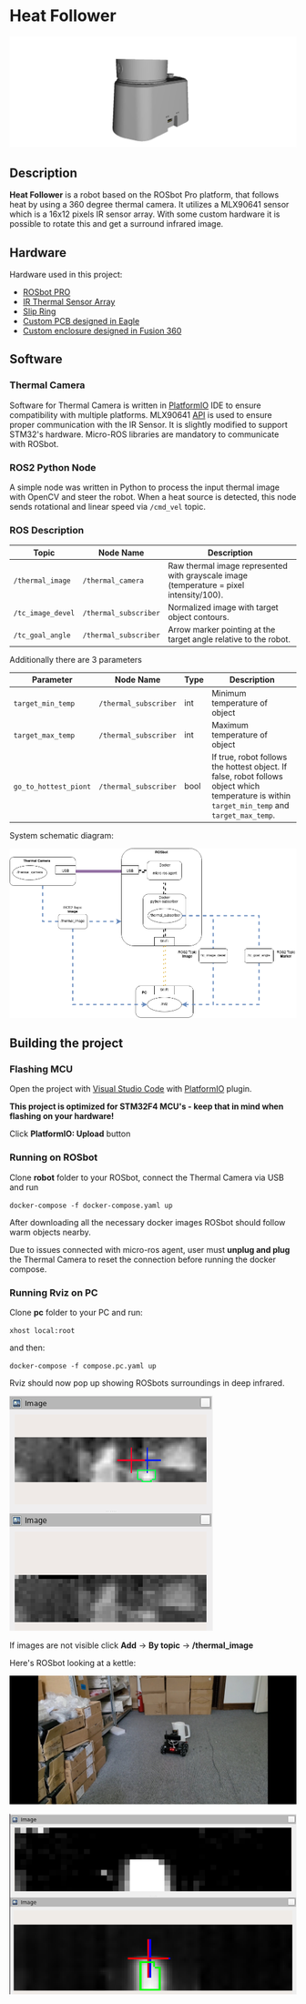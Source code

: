 # Heat Follower

![3d model](3dmodel.png)

## Description

**Heat Follower** is a robot based on the ROSbot Pro platform, that follows heat by using a 360 degree thermal camera. It utilizes a MLX90641 sensor which is a 16x12 pixels IR sensor array. With some custom hardware it is possible to rotate this and get a surround infrared image.

## Hardware

Hardware used in this project:
 - [ROSbot PRO](https://husarion.com/manuals/rosbot/#rosbot-pro)
 - [IR Thermal Sensor Array](https://www.melexis.com/en/product/mlx90641/high-operating-temperature-fir-thermal-sensor-array)
 - [Slip Ring](https://www.sparkfun.com/products/13064)
 - [Custom PCB designed in Eagle](https://github.com/husarion/heat-follower-robot/tree/main/CAD/PCB)
 - [Custom enclosure designed in Fusion 360](https://github.com/husarion/heat-follower-robot/tree/main/CAD)
 
## Software

### Thermal Camera

Software for Thermal Camera is written in [PlatformIO](https://platformio.org/) IDE to ensure compatibility with multiple platforms. MLX90641 [API](https://github.com/melexis/mlx90641-library) is used to ensure proper communication with the IR Sensor. It is slightly modified to support STM32's hardware.
Micro-ROS libraries are mandatory to communicate with ROSbot.


### ROS2 Python Node

A simple node was written in Python to process the input thermal image with OpenCV and steer the robot. 
When a heat source is detected, this node sends rotational and linear speed via `/cmd_vel` topic. 

### ROS Description

 Topic | Node Name | Description 
 --- | --- | ---
 `/thermal_image` | `/thermal_camera` | Raw thermal image represented with grayscale image (temperature = pixel intensity/100). 
 `/tc_image_devel` | `/thermal_subscriber`| Normalized image with target object contours. 
 `/tc_goal_angle` | `/thermal_subscriber`| Arrow marker pointing at the target angle relative to the robot. 
 
Additionally there are 3 parameters

 Parameter | Node Name | Type | Description
 ---  | --- | --- | ---
 `target_min_temp` | `/thermal_subscriber` | int | Minimum temperature of object 
 `target_max_temp` | `/thermal_subscriber` | int | Maximum temperature of object
 `go_to_hottest_piont` | `/thermal_subscriber` | bool | If true, robot follows the hottest object. If false, robot follows object which temperature is within `target_min_temp` and `target_max_temp`.
 
System schematic diagram:

![diagram](diagram.png)
 
## Building the project

### Flashing MCU

Open the project with [Visual Studio Code](https://code.visualstudio.com/) with [PlatformIO](https://platformio.org/install/ide?install=vscode) plugin.

**This project is optimized for STM32F4 MCU's - keep that in mind when flashing on your hardware!**

Click **PlatformIO: Upload** button 

### Running on ROSbot

Clone **robot** folder to your ROSbot, connect the Thermal Camera via USB and run

`docker-compose -f docker-compose.yaml up`

After downloading all the necessary docker images ROSbot should follow warm objects nearby.

Due to issues connected with micro-ros agent, user must **unplug and plug** the Thermal Camera to reset the connection before running the docker compose. 
### Running Rviz on PC

Clone **pc** folder to your PC and run:

`xhost local:root` 

and then:

`docker-compose -f compose.pc.yaml up`

Rviz should now pop up showing ROSbots surroundings in deep infrared.

![rviz](meinir.png)

If images are not visible click **Add** -> **By topic** -> **/thermal_image**

Here's ROSbot looking at a kettle:

![rb kettle](rosbotkettle.jpg)

![rviz kettle](rviz_kettle.png)
